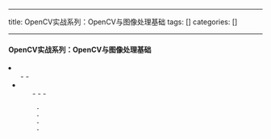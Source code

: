 
--- 
title:  OpenCV实战系列：OpenCV与图像处理基础 
tags: []
categories: [] 

---
#### OpenCV实战系列：OpenCV与图像处理基础

 <li> 
  <ul>
   - 
   - 
   <li> 
    <ul>
     - 
     - 
     - 
    
     - 
     - 
     - 
     - 
    